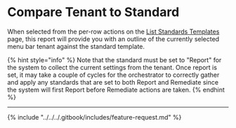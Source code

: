 # Compare Tenant to Standard

When selected from the per-row actions on the [List Standards Templates](list-standards/) page, this report will provide you with an outline of the currently selected menu bar tenant against the standard template.

{% hint style="info" %}
Note that the standard must be set to "Report" for the system to collect the current settings from the tenant. Once report is set, it may take a couple of cycles for the orchestrator to correctly gather and apply any standards that are set to both Report and Remediate since the system will first Report before Remediate actions are taken.
{% endhint %}

***

{% include "../../../.gitbook/includes/feature-request.md" %}
